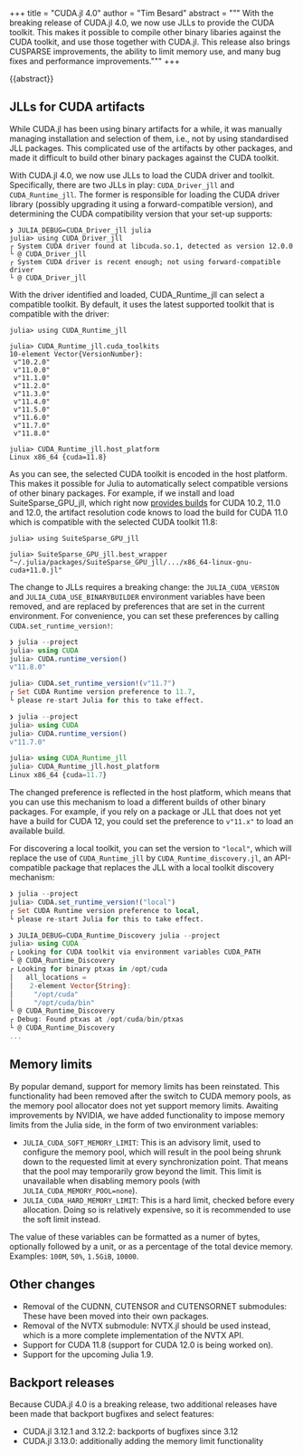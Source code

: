+++
title = "CUDA.jl 4.0"
author = "Tim Besard"
abstract = """
  With the breaking release of CUDA.jl 4.0, we now use JLLs to provide the CUDA toolkit.
  This makes it possible to compile other binary libaries against the CUDA toolkit, and
  use those together with CUDA.jl. This release also brings CUSPARSE improvements, the
  ability to limit memory use, and many bug fixes and performance improvements."""
+++

{{abstract}}


## JLLs for CUDA artifacts

While CUDA.jl has been using binary artifacts for a while, it was manually managing
installation and selection of them, i.e., not by using standardised JLL packages. This
complicated use of the artifacts by other packages, and made it difficult to build other
binary packages against the CUDA toolkit.

With CUDA.jl 4.0, we now use JLLs to load the CUDA driver and toolkit. Specifically, there
are two JLLs in play: `CUDA_Driver_jll` and `CUDA_Runtime_jll`. The former is responsible
for loading the CUDA driver library (possibly upgrading it using a forward-compatible
version), and determining the CUDA compatibility version that your set-up supports:

```
❯ JULIA_DEBUG=CUDA_Driver_jll julia
julia> using CUDA_Driver_jll
┌ System CUDA driver found at libcuda.so.1, detected as version 12.0.0
└ @ CUDA_Driver_jll
┌ System CUDA driver is recent enough; not using forward-compatible driver
└ @ CUDA_Driver_jll
```

With the driver identified and loaded, CUDA_Runtime_jll can select a compatible toolkit. By
default, it uses the latest supported toolkit that is compatible with the driver:

```
julia> using CUDA_Runtime_jll

julia> CUDA_Runtime_jll.cuda_toolkits
10-element Vector{VersionNumber}:
 v"10.2.0"
 v"11.0.0"
 v"11.1.0"
 v"11.2.0"
 v"11.3.0"
 v"11.4.0"
 v"11.5.0"
 v"11.6.0"
 v"11.7.0"
 v"11.8.0"

julia> CUDA_Runtime_jll.host_platform
Linux x86_64 {cuda=11.8}
```

As you can see, the selected CUDA toolkit is encoded in the host platform. This makes it
possible for Julia to automatically select compatible versions of other binary packages. For
example, if we install and load SuiteSparse_GPU_jll, which right now [provides
builds](https://github.com/JuliaPackaging/Yggdrasil/blob/2f5a64d9f61d0f1b619367b03b5cecae979ed6d1/S/SuiteSparse/SuiteSparse_GPU/build_tarballs.jl#L104-L126)
for CUDA 10.2, 11.0 and 12.0, the artifact resolution code knows to load the build for CUDA
11.0 which is compatible with the selected CUDA toolkit 11.8:

```
julia> using SuiteSparse_GPU_jll

julia> SuiteSparse_GPU_jll.best_wrapper
"~/.julia/packages/SuiteSparse_GPU_jll/.../x86_64-linux-gnu-cuda+11.0.jl"
```

The change to JLLs requires a breaking change: the `JULIA_CUDA_VERSION` and
`JULIA_CUDA_USE_BINARYBUILDER` environment variables have been removed, and are replaced by
preferences that are set in the current environment. For convenience, you can set these
preferences by calling `CUDA.set_runtime_version!`:

```julia
❯ julia --project
julia> using CUDA
julia> CUDA.runtime_version()
v"11.8.0"

julia> CUDA.set_runtime_version!(v"11.7")
┌ Set CUDA Runtime version preference to 11.7,
└ please re-start Julia for this to take effect.

❯ julia --project
julia> using CUDA
julia> CUDA.runtime_version()
v"11.7.0"

julia> using CUDA_Runtime_jll
julia> CUDA_Runtime_jll.host_platform
Linux x86_64 {cuda=11.7}
```

The changed preference is reflected in the host platform, which means that you can use this
mechanism to load a different builds of other binary packages. For example, if you rely on a
package or JLL that does not yet have a build for CUDA 12, you could set the preference to
`v"11.x"` to load an available build.

For discovering a local toolkit, you can set the version to `"local"`, which will replace
the use of `CUDA_Runtime_jll` by `CUDA_Runtime_discovery.jl`, an API-compatible package that
replaces the JLL with a local toolkit discovery mechanism:

```julia
❯ julia --project
julia> CUDA.set_runtime_version!("local")
┌ Set CUDA Runtime version preference to local,
└ please re-start Julia for this to take effect.

❯ JULIA_DEBUG=CUDA_Runtime_Discovery julia --project
julia> using CUDA
┌ Looking for CUDA toolkit via environment variables CUDA_PATH
└ @ CUDA_Runtime_Discovery
┌ Looking for binary ptxas in /opt/cuda
│   all_locations =
│    2-element Vector{String}:
│     "/opt/cuda"
│     "/opt/cuda/bin"
└ @ CUDA_Runtime_Discovery
┌ Debug: Found ptxas at /opt/cuda/bin/ptxas
└ @ CUDA_Runtime_Discovery
...
```


## Memory limits

By popular demand, support for memory limits has been reinstated. This functionality had
been removed after the switch to CUDA memory pools, as the memory pool allocator does
not yet support memory limits. Awaiting improvements by NVIDIA, we have added functionality
to impose memory limits from the Julia side, in the form of two environment variables:

- `JULIA_CUDA_SOFT_MEMORY_LIMIT`: This is an advisory limit, used to configure the memory
  pool, which will result in the pool being shrunk down to the requested limit at every
  synchronization point. That means that the pool may temporarily grow beyond the limit.
  This limit is unavailable when disabling memory pools (with `JULIA_CUDA_MEMORY_POOL=none`).
- `JULIA_CUDA_HARD_MEMORY_LIMIT`: This is a hard limit, checked before every allocation.
  Doing so is relatively expensive, so it is recommended to use the soft limit instead.

The value of these variables can be formatted as a numer of bytes, optionally followed by
a unit, or as a percentage of the total device memory. Examples: `100M`, `50%`, `1.5GiB`,
`10000`.


## Other changes

- Removal of the CUDNN, CUTENSOR and CUTENSORNET submodules: These have been moved into
  their own packages.
- Removal of the NVTX submodule: NVTX.jl should be used instead, which is a more complete
  implementation of the NVTX API.
- Support for CUDA 11.8 (support for CUDA 12.0 is being worked on).
- Support for the upcoming Julia 1.9.


## Backport releases

Because CUDA.jl 4.0 is a breaking release, two additional releases have been made that
backport bugfixes and select features:

- CUDA.jl 3.12.1 and 3.12.2: backports of bugfixes since 3.12
- CUDA.jl 3.13.0: additionally adding the memory limit functionality
